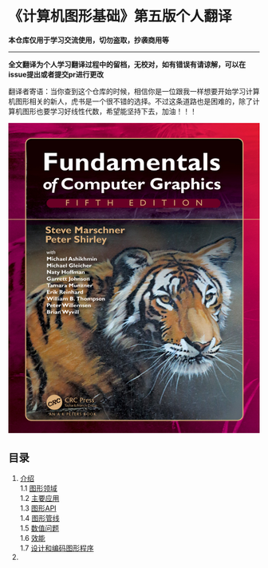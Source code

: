 # 《计算机图形基础》第五版个人翻译

**本仓库仅用于学习交流使用，切勿盗取，抄袭商用等**
****
**全文翻译为个人学习翻译过程中的留档，无校对，如有错误有请谅解，可以在issue提出或者提交pr进行更改**

翻译者寄语：当你查到这个仓库的时候，相信你是一位跟我一样想要开始学习计算机图形相关的新人，虎书是一个很不错的选择。不过这条道路也是困难的，除了计算机图形也要学习好线性代数，希望能坚持下去，加油！！！

<div align=center>
<img src="./img/readme/cover.png">
</div>

## 目录

1. [介绍]()  
    1.1 [图形领域]()  
    1.2 [主要应用]()  
    1.3 [图形API]()  
    1.4 [图形管线]()  
    1.5 [数值问题]()  
    1.6 [效能]()  
    1.7 [设计和编码图形程序]()  
2. 

